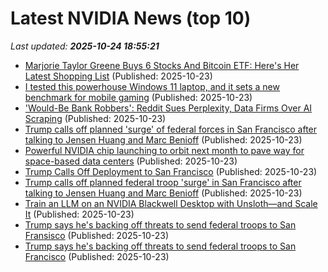 # Latest NVIDIA News (top 10)
_Last updated: **2025-10-24 18:55:21**_

- [Marjorie Taylor Greene Buys 6 Stocks And Bitcoin ETF: Here's Her Latest Shopping List](https://finance.yahoo.com/news/marjorie-taylor-greene-buys-6-183107845.html) (Published: 2025-10-23)
- [I tested this powerhouse Windows 11 laptop, and it sets a new benchmark for mobile gaming](https://www.zdnet.com/article/i-tested-this-powerhouse-windows-11-laptop-and-it-sets-a-new-benchmark-for-mobile-gaming/) (Published: 2025-10-23)
- ['Would-Be Bank Robbers': Reddit Sues Perplexity, Data Firms Over AI Scraping](https://www.cnet.com/tech/services-and-software/would-be-bank-robbers-reddit-sues-perplexity-data-firms-over-ai-scraping/) (Published: 2025-10-23)
- [Trump calls off planned 'surge' of federal forces in San Francisco after talking to Jensen Huang and Marc Benioff](https://www.businessinsider.com/trump-san-francisco-federal-troops-jensen-huang-marc-benioff-2025-10) (Published: 2025-10-23)
- [Powerful NVIDIA chip launching to orbit next month to pave way for space-based data centers](https://www.space.com/technology/nvidia-gpu-heads-to-space-starcloud-1) (Published: 2025-10-23)
- [Trump Calls Off Deployment to San Francisco](https://www.newser.com/story/377412/trump-calls-off-deployment-to-san-francisco.html) (Published: 2025-10-23)
- [Trump calls off planned federal troop 'surge' in San Francisco after talking to Jensen Huang and Marc Benioff](https://biztoc.com/x/a5b0e0dd14e21eee) (Published: 2025-10-23)
- [Train an LLM on an NVIDIA Blackwell Desktop with Unsloth—and Scale It](https://developer.nvidia.com/blog/train-an-llm-on-an-nvidia-blackwell-desktop-with-unsloth-and-scale-it/) (Published: 2025-10-23)
- [Trump says he's backing off threats to send federal troops to San Fransisco](https://www.nbcnews.com/politics/donald-trump/trump-says-backing-threats-send-federal-troops-san-fransisco-rcna239409) (Published: 2025-10-23)
- [Trump says he's backing off threats to send federal troops to San Francisco](https://www.nbcnews.com/politics/donald-trump/trump-san-francisco-troops-rcna239409) (Published: 2025-10-23)
